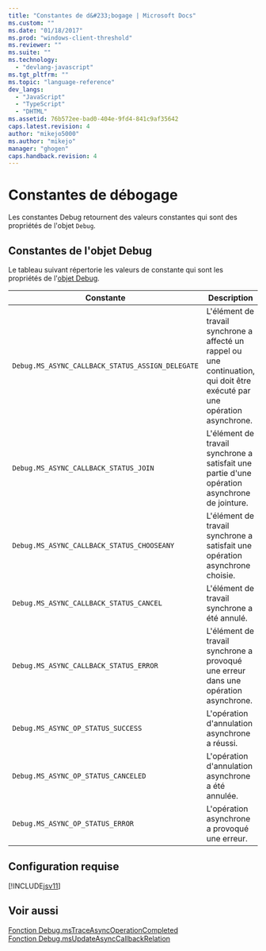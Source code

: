 ```yaml
---
title: "Constantes de d&#233;bogage | Microsoft Docs"
ms.custom: ""
ms.date: "01/18/2017"
ms.prod: "windows-client-threshold"
ms.reviewer: ""
ms.suite: ""
ms.technology: 
  - "devlang-javascript"
ms.tgt_pltfrm: ""
ms.topic: "language-reference"
dev_langs: 
  - "JavaScript"
  - "TypeScript"
  - "DHTML"
ms.assetid: 76b572ee-bad0-404e-9fd4-841c9af35642
caps.latest.revision: 4
author: "mikejo5000"
ms.author: "mikejo"
manager: "ghogen"
caps.handback.revision: 4
---
```

# Constantes de d&#233;bogage
Les constantes Debug retournent des valeurs constantes qui sont des propriétés de l'objet `Debug`.  
  
## Constantes de l'objet Debug  
 Le tableau suivant répertorie les valeurs de constante qui sont les propriétés de l'[objet Debug](../../javascript/reference/debug-object-javascript.md).  
  
|Constante|Description|Valeur|  
|---------------|-----------------|------------|  
|`Debug.MS_ASYNC_CALLBACK_STATUS_ASSIGN_DELEGATE`|L'élément de travail synchrone a affecté un rappel ou une continuation, qui doit être exécuté par une opération asynchrone.|0|  
|`Debug.MS_ASYNC_CALLBACK_STATUS_JOIN`|L'élément de travail synchrone a satisfait une partie d'une opération asynchrone de jointure.|1|  
|`Debug.MS_ASYNC_CALLBACK_STATUS_CHOOSEANY`|L'élément de travail synchrone a satisfait une opération asynchrone choisie.|2|  
|`Debug.MS_ASYNC_CALLBACK_STATUS_CANCEL`|L'élément de travail synchrone a été annulé.|3|  
|`Debug.MS_ASYNC_CALLBACK_STATUS_ERROR`|L'élément de travail synchrone a provoqué une erreur dans une opération asynchrone.|4|  
|`Debug.MS_ASYNC_OP_STATUS_SUCCESS`|L'opération d'annulation asynchrone a réussi.|1|  
|`Debug.MS_ASYNC_OP_STATUS_CANCELED`|L'opération d'annulation asynchrone a été annulée.|2|  
|`Debug.MS_ASYNC_OP_STATUS_ERROR`|L'opération asynchrone a provoqué une erreur.|3|  
  
## Configuration requise  
 [!INCLUDE[jsv11](../../javascript/reference/includes/jsv11-md.md)]  
  
## Voir aussi  
 [Fonction Debug.msTraceAsyncOperationCompleted](../../javascript/reference/debug-mstraceasyncoperationcompleted-function.md)   
 [Fonction Debug.msUpdateAsyncCallbackRelation](../../javascript/reference/debug-msupdateasynccallbackrelation-function.md)
